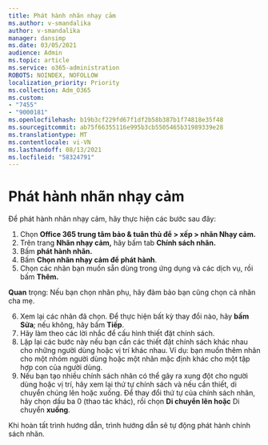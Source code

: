 ```yaml
---
title: Phát hành nhãn nhạy cảm
ms.author: v-smandalika
author: v-smandalika
manager: dansimp
ms.date: 03/05/2021
audience: Admin
ms.topic: article
ms.service: o365-administration
ROBOTS: NOINDEX, NOFOLLOW
localization_priority: Priority
ms.collection: Adm_O365
ms.custom:
- "7455"
- "9000181"
ms.openlocfilehash: b19b3cf229fd67f1df2b58b387b1f74818e35f48
ms.sourcegitcommit: ab75f66355116e995b3cb5505465b31989339e28
ms.translationtype: MT
ms.contentlocale: vi-VN
ms.lasthandoff: 08/13/2021
ms.locfileid: "58324791"
---
```

# <a name="publish-sensitivity-labels"></a>Phát hành nhãn nhạy cảm

Để phát hành nhãn nhạy cảm, hãy thực hiện các bước sau đây:

1. Chọn **Office 365 trung tâm bảo & tuân thủ để > xếp > nhãn Nhạy cảm.**
2. Trên trang **Nhãn nhạy cảm,** hãy bấm tab **Chính sách nhãn.**
3. Bấm **phát hành nhãn.**
4. Bấm **Chọn nhãn nhạy cảm để phát hành**. 
5. Chọn các nhãn bạn muốn sẵn dùng trong ứng dụng và các dịch vụ, rồi bấm **Thêm.**

**Quan** trọng: Nếu bạn chọn nhãn phụ, hãy đảm bảo bạn cũng chọn cả nhãn cha mẹ.

6. Xem lại các nhãn đã chọn. Để thực hiện bất kỳ thay đổi nào, hãy **bấm Sửa**; nếu không, hãy bấm **Tiếp**.
7. Hãy làm theo các lời nhắc để cấu hình thiết đặt chính sách.
8. Lặp lại các bước này nếu bạn cần các thiết đặt chính sách khác nhau cho những người dùng hoặc vị trí khác nhau. Ví dụ: bạn muốn thêm nhãn cho một nhóm người dùng hoặc một nhãn mặc định khác cho một tập hợp con của người dùng.
9. Nếu bạn tạo nhiều chính sách nhãn có thể gây ra xung đột cho người dùng hoặc vị trí, hãy xem lại thứ tự chính sách và nếu cần thiết, di chuyển chúng lên hoặc xuống. Để thay đổi thứ tự của chính sách nhãn, hãy chọn dấu ba 0 (thao tác khác), rồi chọn **Di chuyển lên hoặc** Di chuyển **xuống**.

Khi hoàn tất trình hướng dẫn, trình hướng dẫn sẽ tự động phát hành chính sách nhãn.

